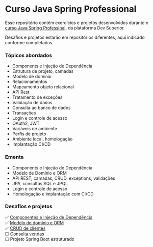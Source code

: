 # Curso Java Spring Professional

Esse repositório contém exercícios e projetos desenvolvidos durante
o [curso Java Spring Professinal](https://devsuperior.com.br/curso-java-spring-professional), da plataforma Dev Superior.

Desafios e projetos estarão em repositórios diferentes, aqui indicado conforme completados.

### Tópicos abordados

- Components e Injeção de Dependência</br>
- Estrutura de projeto, camadas</br>
- Modelo de domínio</br>
- Relacionamentos</br>
- Mapeamento objeto relacional</br>
- API Rest</br>
- Tratamento de exceções</br>
- Validação de dados</br>
- Consulta ao banco de dados</br>
- Transações</br>
- Login e controle de acesso</br>
- OAuth2, JWT</br>
- Variáveis de ambiente</br>
- Perfis de projeto</br>
- Ambiente local, homologação</br>
- Implantação CI/CD</br>

### Ementa

- Components e Injeção de Dependência</br>
- Modelo de Domínio e ORM</br>
- API REST, camadas, CRUD, exceptions, validações</br>
- JPA, consultas SQL e JPQL</br>
- Login e controle de acesso</br>
- Homologação e implantação com CI/CD

### Desafios e projetos

✅ [Componentes e Injeção de Dependência](https://github.com/guilchaves/java-spring-desafio-01)</br>
✅ [Modelo de domínio e ORM](https://github.com/guilchaves/java-spring-desafio-02)</br>
✅ [CRUD de clientes](https://github.com/guilchaves/java-spring-desafio-03)</br>
☐ [Consulta vendas](https://github.com/guilchaves/java-spring-desafio-04)</br>
☐ Projeto Spring Boot estruturado</br>
